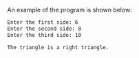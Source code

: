 An example of the program is shown below:

```txt
Enter the first side: 6
Enter the second side: 8
Enter the third side: 10

The triangle is a right triangle.
```
